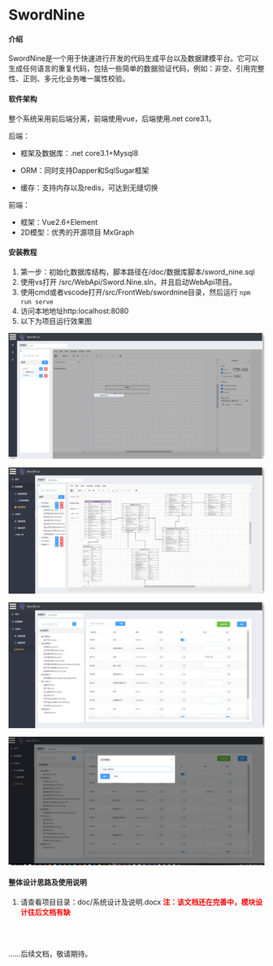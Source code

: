 # SwordNine

#### 介绍
SwordNine是一个用于快速进行开发的代码生成平台以及数据建模平台。它可以生成任何语言的重复代码，包括一些简单的数据验证代码，例如：非空、引用完整性、正则、多元化业务唯一属性校验。

#### 软件架构

整个系统采用前后端分离，前端使用vue，后端使用.net core3.1。

后端：

* 框架及数据库：.net core3.1+Mysql8<br/>

* ORM：同时支持Dapper和SqlSugar框架<br/>

* 缓存：支持内存以及redis，可达到无缝切换

前端：

* 框架：Vue2.6+Element
* 2D模型：优秀的开源项目 MxGraph

#### 安装教程

1.  第一步：初始化数据库结构，脚本路径在/doc/数据库脚本/sword_nine.sql
2.  使用vs打开 /src/WebApi/Sword.Nine.sln，并且启动WebApi项目。
3.  使用cmd或者vscode打开/src/FrontWeb/swordnine目录，然后运行 ```npm run serve```
4.  访问本地地址http:localhost:8080
5.  以下为项目运行效果图

![](./doc/项目效果图_拖拽.png)

![](./doc/项目模型效果图.png)

![](./doc/项目效果图_属性规则配置.png)

![](./doc/项目效果图_代码生成.png)

#### 整体设计思路及使用说明

1.  请查看项目目录：doc/系统设计及说明.docx     **<span style="color:red">注：该文档还在完善中，模块设计往后文档有缺</span>**

<br/>

<br/>

……后续文档，敬请期待。

